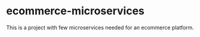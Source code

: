 # ecommerce-microservices
This is a project with few microservices needed for an ecommerce platform.
